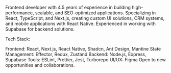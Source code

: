 Frontend developer with 4.5 years of experience in building high-performance, scalable, and SEO-optimized applications. Specializing in React, TypeScript, and Next.js, creating custom UI solutions, CRM systems, and mobile applications with React Native. Experienced in working with Supabase for backend solutions.

Tech Stack:

Frontend: React, Next.js, React Native, Shadcn, Ant Design, Mantine
State Management: Effector, Redux, Zustand
Backend: Node.js, Express, Supabase
Tools: ESLint, Prettier, Jest, Turborepo
UI/UX: Figma
Open to new opportunities and collaborations.
